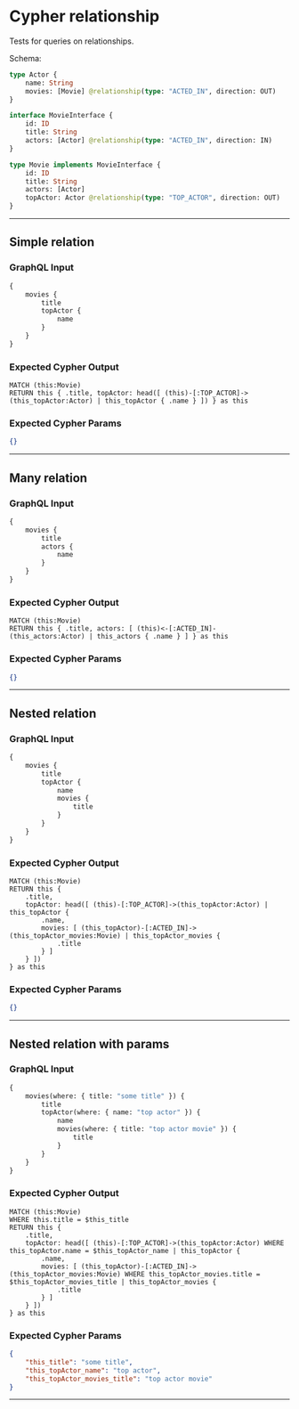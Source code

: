# Cypher relationship

Tests for queries on relationships.

Schema:

```graphql
type Actor {
    name: String
    movies: [Movie] @relationship(type: "ACTED_IN", direction: OUT)
}

interface MovieInterface {
    id: ID
    title: String
    actors: [Actor] @relationship(type: "ACTED_IN", direction: IN)
}

type Movie implements MovieInterface {
    id: ID
    title: String
    actors: [Actor]
    topActor: Actor @relationship(type: "TOP_ACTOR", direction: OUT)
}
```

---

## Simple relation

### GraphQL Input

```graphql
{
    movies {
        title
        topActor {
            name
        }
    }
}
```

### Expected Cypher Output

```cypher
MATCH (this:Movie)
RETURN this { .title, topActor: head([ (this)-[:TOP_ACTOR]->(this_topActor:Actor) | this_topActor { .name } ]) } as this
```

### Expected Cypher Params

```json
{}
```

---

## Many relation

### GraphQL Input

```graphql
{
    movies {
        title
        actors {
            name
        }
    }
}
```

### Expected Cypher Output

```cypher
MATCH (this:Movie)
RETURN this { .title, actors: [ (this)<-[:ACTED_IN]-(this_actors:Actor) | this_actors { .name } ] } as this
```

### Expected Cypher Params

```json
{}
```

---

## Nested relation

### GraphQL Input

```graphql
{
    movies {
        title
        topActor {
            name
            movies {
                title
            }
        }
    }
}
```

### Expected Cypher Output

```cypher
MATCH (this:Movie)
RETURN this {
    .title,
    topActor: head([ (this)-[:TOP_ACTOR]->(this_topActor:Actor) | this_topActor {
        .name,
        movies: [ (this_topActor)-[:ACTED_IN]->(this_topActor_movies:Movie) | this_topActor_movies {
            .title
        } ]
    } ])
} as this
```

### Expected Cypher Params

```json
{}
```

---

## Nested relation with params

### GraphQL Input

```graphql
{
    movies(where: { title: "some title" }) {
        title
        topActor(where: { name: "top actor" }) {
            name
            movies(where: { title: "top actor movie" }) {
                title
            }
        }
    }
}
```

### Expected Cypher Output

```cypher
MATCH (this:Movie)
WHERE this.title = $this_title
RETURN this {
    .title,
    topActor: head([ (this)-[:TOP_ACTOR]->(this_topActor:Actor) WHERE this_topActor.name = $this_topActor_name | this_topActor {
        .name,
        movies: [ (this_topActor)-[:ACTED_IN]->(this_topActor_movies:Movie) WHERE this_topActor_movies.title = $this_topActor_movies_title | this_topActor_movies {
            .title
        } ]
    } ])
} as this
```

### Expected Cypher Params

```json
{
    "this_title": "some title",
    "this_topActor_name": "top actor",
    "this_topActor_movies_title": "top actor movie"
}
```

---
